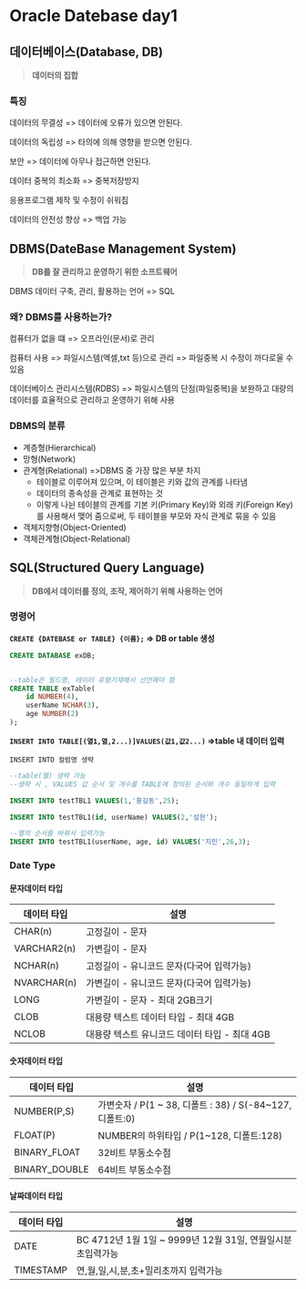 # Oracle Datebase day1

## 데이터베이스(Database, DB)

> **데이터의 집합**



### 특징

데이터의 무결성 => 데이터에 오류가 있으면 안된다.

데이터의 독립성 => 타의에 의해 영향을 받으면 안된다.

보안 => 데이터에 아무나 접근하면 안된다.

데이터 중복의 최소화 => 중복저장방지

응용프로그램 제작 및 수정이 쉬워짐

데이터의 안전성 향상 => 백업 가능

## DBMS(DateBase Management System)

> **DB를 잘 관리하고 운영하기 위한 소프트웨어**



DBMS 데이터 구축, 관리, 활용하는 언어 => SQL

### 왜? DBMS를 사용하는가?

컴퓨터가 없을 떄 => 오프라인(문서)로 관리

컴퓨터 사용 => 파일시스템(엑셀,txt 등)으로 관리 => 파일중복 시 수정이 까다로울 수 있음

데이터베이스 관리시스템(RDBS) => 파일시스템의 단점(파일중복)을 보완하고 대량의 데이터를 효율적으로 관리하고 운영하기 위해 사용

### DBMS의 분류

- 계층형(Hierarchical)
- 망형(Network)
- 관계형(Relational) =>DBMS 중 가장 많은 부분 차지
  - 테이블로 이루어져 있으며, 이 테이블은 키와 값의 관계를 나타냄
  - 데이터의 종속성을 관계로 표현하는 것
  - 이렇게 나뉜 테이블의 관계를 기본 키(Primary Key)와 외래 키(Foreign Key)를 사용해서 맺어 줌으로써, 두 테이블을 부모와 자식 관계로 묶을 수 있음
- 객체지향형(Object-Oriented)
- 객체관계형(Object-Relational)

## SQL(Structured Query Language)

> **DB에서 데이터를 정의, 조작, 제어하기 위해 사용하는 언어**



### 명령어

**`CREATE {DATEBASE or TABLE} {이름};` => DB or table 생성**

```sql
CREATE DATABASE exDB;


--table은 필드명, 데이터 유형기재해서 선언해야 함
CREATE TABLE exTable(
	id NUMBER(4),
	userName NCHAR(3),
	age NUMBER(2)
);

```

**`INSERT INTO TABLE[(열1,열,2...)]VALUES(값1,값2...)` =>table 내 데이터 입력**

`INSERT INTO 컬럼명 생략`

```sql
--table(열) 생략 가능
--생략 시 , VALUES 값 순서 및 개수를 TABLE에 정의된 순서와 개수 동일하게 입력

INSERT INTO testTBL1 VALUES(1,'홍길동',25);

INSERT INTO testTBL1(id, userName) VALUES(2,'설현');

--열의 순서를 바꿔서 입력가능
INSERT INTO testTBL1(userName, age, id) VALUES('지민',26,3);

```

### Date Type

#### 문자데이터 타입

| 데이터 타입 | 설명                                          |
| ----------- | --------------------------------------------- |
| CHAR(n)     | 고정길이 - 문자                               |
| VARCHAR2(n) | 가변길이 - 문자                               |
| NCHAR(n)    | 고정길이 - 유니코드 문자(다국어 입력가능)     |
| NVARCHAR(n) | 가변길이 - 유니코드 문자(다국어 입력가능)     |
| LONG        | 가변길이 - 문자 - 최대 2GB크기                |
| CLOB        | 대용량 텍스트 데이터 타입 - 최대 4GB          |
| NCLOB       | 대용량 텍스트 유니코드 데이터 타입 - 최대 4GB |

#### 숫자데이터 타입

| 데이터 타입   | 설명                                                     |
| ------------- | -------------------------------------------------------- |
| NUMBER(P,S)   | 가변숫자 / P(1 ~ 38, 디폴트 : 38) / S(-84~127, 디폴트:0) |
| FLOAT(P)      | NUMBER의 하위타입 / P(1~128, 디폴트:128)                 |
| BINARY_FLOAT  | 32비트 부동소수점                                        |
| BINARY_DOUBLE | 64비트 부동소수점                                        |

#### 날짜데이터 타입

| 데이터 타입 | 설명                                                       |
| ----------- | ---------------------------------------------------------- |
| DATE        | BC 4712년 1월 1일 ~ 9999년 12월 31일, 연월일시분초입력가능 |
| TIMESTAMP   | 연,월,일,시,분,초+밀리초까지 입력가능                      |

